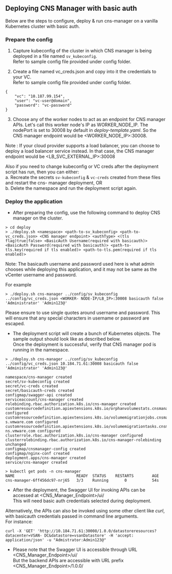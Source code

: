 ## Deploying CNS Manager with basic auth

Below are the steps to configure, deploy & run cns-manager on a vanilla Kubernetes cluster with basic auth.

### Prepare the config
1. Capture kubeconfig of the cluster in which CNS manager is being deployed in a file named `sv_kubeconfig`.  
Refer to sample config file provided under config folder.

2. Create a file named vc_creds.json and copy into it the credentials to your VC.  
Refer to sample config file provided under config folder.
```
{
    "vc": "10.187.99.154",
    "user": "vc-user@domain",
    "password": "vc-password"
}
```

3. Choose any of the worker nodes to act as an endpoint for CNS manager APIs. Let's call this worker node's IP as WORKER_NODE_IP.
The nodePort is set to 30008 by default in *deploy-template.yaml*.
So the CNS manager endpoint would be <WORKER_NODE_IP>:30008.

Note : If your cloud provider supports a load balancer, you can choose to deploy a load balancer service instead. In that case, the CNS manager endpoint would be <LB_SVC_EXTERNAL_IP>:30008

Also if you need to change kubeconfig or VC creds after the deployment script has run, then you can either:  
a. Recreate the secrets `sv-kubeconfig` & `vc-creds` created from these files and restart the cns- manager deployment, OR  
b. Delete the namespace and run the deployment script again.

### Deploy the application
* After preparing the config, use the following command to deploy CNS manager on the cluster. 

```
> cd deploy
> ./deploy.sh <namespace> <path-to-sv_kubeconfig> <path-to-vc_creds.json> <CNS manager endpoint> <authType> <(tls flag)true|false> <BasicAuth Username(required with basicauth)> <BasicAuth Password(required with basicauth)> <path-to-tls.key(required if tls enabled)> <path-to-tls.pem(required if tls enabled)> 
```

Note: The basicauth username and password used here is what admin chooses while deploying this application, and it may not be same as the vCenter username and password.

For example
```
> ./deploy.sh cns-manager ../config/sv_kubeconfig ../config/vc_creds.json <WORKER- NODE-IP/LB_IP>:30008 basicauth false 'Administrator' 'Admin123@'
```
Please ensure to use single quotes around username and password. This will ensure that any special characters in username or password are escaped.

* The deployment script will create a bunch of Kubernetes objects. The sample output should look like as described below.  
Once the deployment is successful, verify that CNS manager pod is running in the namespace.
```
> ./deploy.sh cns-manager ../config/sv_kubeconfig ../config/vc_creds.json 10.184.71.61:30008 basicauth false 'Administrator' 'Admin123@'

namespace/cns-manager created
secret/sv-kubeconfig created
secret/vc-creds created
secret/basicauth-creds created
configmap/swagger-api created
serviceaccount/cns-manager created 
rolebinding.rbac.authorization.k8s.io/cns-manager created 
customresourcedefinition.apiextensions.k8s.io/orphanvolumestats.cnsmanager.cns.vmware.com configured 
customresourcedefinition.apiextensions.k8s.io/volumemigrationjobs.cnsmanager.cn s.vmware.com configured 
customresourcedefinition.apiextensions.k8s.io/volumemigrationtasks.cnsmanager.c ns.vmware.com configured
clusterrole.rbac.authorization.k8s.io/cns-manager configured 
clusterrolebinding.rbac.authorization.k8s.io/cns-manager-rolebinding unchanged 
configmap/cnsmanager-config created
configmap/nginx-conf created
deployment.apps/cns-manager created 
service/cns-manager created

> kubectl get pods -n cns-manager  
NAME                           READY  STATUS    RESTARTS        AGE 
cns-manager-6ff456dc97-nrj65   3/3    Running       0           54s
```

* After the deployment, the Swagger UI for invoking APIs can be accessed at <CNS_Manager_Endpoint>/ui/  
This will need basic auth credentials selected during deployment.

Alternatively, the APIs can also be invoked using some other client like *curl*, with basicauth credentials passed in command line arguments.  
For instance:  
```
curl -X 'GET' 'http://10.184.71.61:30008/1.0.0/datastoreresources?datacenter=VSAN- DC&datastore=vsanDatastore' -H 'accept: application/json' -u "Admistrator:Admin123@"
```

* Please note that the Swagger UI is accessible through URL <CNS_Manager_Endpoint>/ui/  
But the backend APIs are accessible with URL prefix <CNS_Manager_Endpoint>/1.0.0/